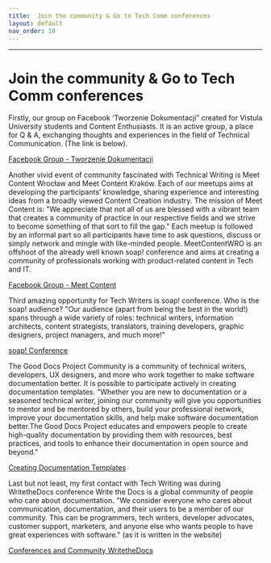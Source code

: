 ```yaml
---
title:  Join the community & Go to Tech Comm conferences
layout: default
nav_order: 10
---
```


---

# Join the community & Go to Tech Comm conferences

Firstly, our group on Facebook ‘Tworzenie Dokumentacji” created for Vistula University students and Content Enthusiasts. It is an active group,
a place for Q & A, exchanging thoughts and experiences in the field of Technical Communication. (The link is below).

[Facebook Group - Tworzenie Dokumentacji](https://www.facebook.com/groups/342747819400007) 

Another vivid event of community fascinated with Technical Writing is Meet Content Wrocław and Meet Content Kraków.
Each of our meetups aims at developing the participants’ knowledge, sharing experience and interesting ideas from a broadly viewed Content Creation industry. 
The mission of Meet Content is: "We appreciate that not all of us are blessed with a vibrant team that creates a community of practice in our respective fields and we strive to become something of that sort to fill the gap."
Each meetup is followed by an informal part so all participants have time to ask questions, discuss or simply network and mingle with like-minded people.
MeetContentWRO is an offshoot of the already well known soap! conference and aims at creating a community of professionals working with product-related content in Tech and IT.

[Facebook Group - Meet Content](https://www.facebook.com/meetcontentcommunity/)

Third amazing opportunity for Tech Writers is soap! conference. 
Who is the soap! audience? "Our audience (apart from being the best in the world!) spans through a wide variety of roles: technical writers, information architects, content strategists, translators, training developers, graphic designers, project managers, and much more!"

[soap! Conference](https://soapconf.com/)

The Good Docs Project Community is a community of technical writers, developers, UX designers, and more who work together to make software documentation better. It is possible to participate actively in creating documentation templates. "Whether you are new to documentation or a seasoned technical writer, joining our community will give you opportunities to mentor and be mentored by others, build your professional network, improve your documentation skills, and help make software documentation better.The Good Docs Project educates and empowers people to create high-quality documentation by providing them with resources, best practices, and tools to enhance their documentation in open source and beyond."

[Creating Documentation Templates](https://thegooddocsproject.dev/community/)

Last but not least, my first contact with Tech Writing was during WritetheDocs conference
Write the Docs is a global community of people who care about documentation.
"We consider everyone who cares about communication, documentation, and their users to be a member of our community. This can be programmers, tech writers, developer advocates, customer support, marketers, and anyone else who wants people to have great experiences with software." (as it is written in the website)

[Conferences and Community WritetheDocs](https://www.writethedocs.org/)





